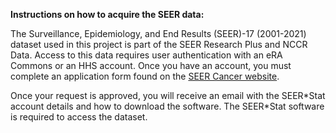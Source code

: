 **Instructions on how to acquire the SEER data:**

The Surveillance, Epidemiology, and End Results (SEER)-17 (2001-2021) dataset used in this project is part of the SEER Research Plus and NCCR Data. Access to this data requires user authentication with an eRA Commons or an HHS account. Once you have an account, you must complete an application form found on the [SEER Cancer website](https://seer.cancer.gov/data/access.html).

Once your request is approved, you will receive an email with the SEER\*Stat account details and how to download the software. The SEER\*Stat software is required to access the dataset.
